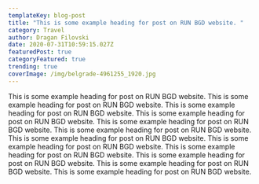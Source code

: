 ```yaml
---
templateKey: blog-post
title: "This is some example heading for post on RUN BGD website. "
category: Travel
author: Dragan Filovski
date: 2020-07-31T10:59:15.027Z
featuredPost: true
categoryFeatured: true
trending: true
coverImage: /img/belgrade-4961255_1920.jpg
---
```

This is some example heading for post on RUN BGD website. This is some example heading for post on RUN BGD website. This is some example heading for post on RUN BGD website. This is some example heading for post on RUN BGD website. This is some example heading for post on RUN BGD website. This is some example heading for post on RUN BGD website. This is some example heading for post on RUN BGD website. This is some example heading for post on RUN BGD website. This is some example heading for post on RUN BGD website. This is some example heading for post on RUN BGD website. This is some example heading for post on RUN BGD website. This is some example heading for post on RUN BGD website.